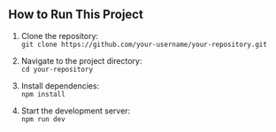 ## How to Run This Project

1. Clone the repository:  
   `git clone https://github.com/your-username/your-repository.git`

2. Navigate to the project directory:  
   `cd your-repository`

3. Install dependencies:  
   `npm install`

4. Start the development server:  
   `npm run dev`
